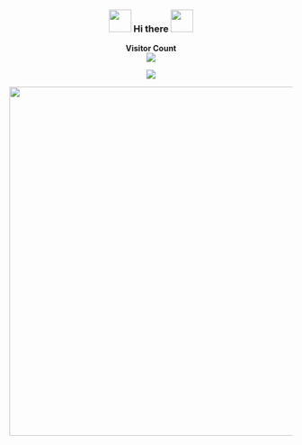 <div align="center">
<h3><img src="https://media.giphy.com/media/WUlplcMpOCEmTGBtBW/giphy.gif" width="40"> Hi there <img src="https://media.giphy.com/media/WUlplcMpOCEmTGBtBW/giphy.gif" width="40"></h3>
</div>


<p align="center"> 
  <b>Visitor Count</b><br>
  <img src="https://profile-counter.glitch.me/tugbaca/count.svg" /> 
</p>

<p align="center"> 
  <a href="https://github.com/tugbaca/github-readme-stats">
  <img align="center" src="https://github-readme-stats.vercel.app/api/top-langs/?username=tugbaca&theme=merko&layout=compact&langs_count=10" />
</a></p>

<p align="center">
<img src="https://media.giphy.com/media/xUA7aKLVvFU9Zbapj2/giphy.gif" width="1500" height="620"> 
</p>

